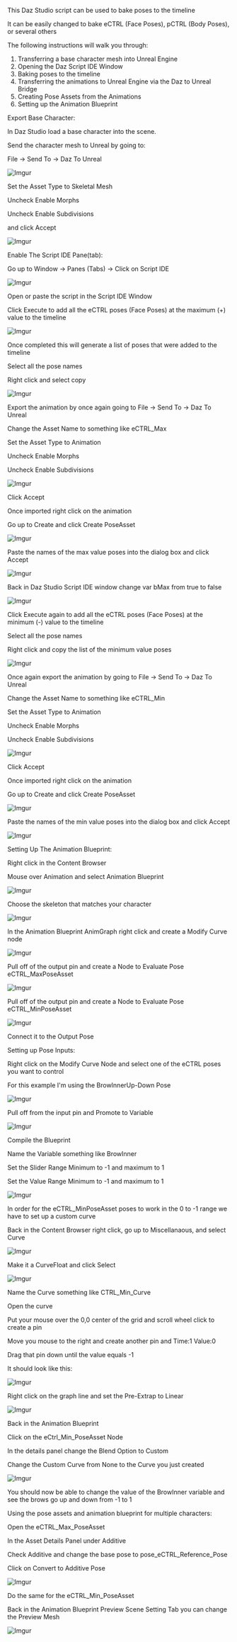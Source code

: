This Daz Studio script can be used to bake poses to the timeline

It can be easily changed to bake eCTRL (Face Poses), pCTRL (Body Poses), or several others

The following instructions will walk you through:

1. Transferring a base character mesh into Unreal Engine
2. Opening the Daz Script IDE Window
3. Baking poses to the timeline
4. Transferring the animations to Unreal Engine via the Daz to Unreal Bridge
5. Creating Pose Assets from the Animations
6. Setting up the Animation Blueprint

Export Base Character:

In Daz Studio load a base character into the scene.

Send the character mesh to Unreal by going to:

File -> Send To -> Daz To Unreal

![Imgur](https://i.imgur.com/CbymIUP.png)

Set the Asset Type to Skeletal Mesh

Uncheck Enable Morphs

Uncheck Enable Subdivisions

and click Accept

![Imgur](https://i.imgur.com/gOJ61MM.png)

Enable The Script IDE Pane(tab):

Go up to Window -> Panes (Tabs) -> Click on Script IDE

![Imgur](https://i.imgur.com/snKZJVi.png)

Open or paste the script in the Script IDE Window

Click Execute to add all the eCTRL poses (Face Poses) at the maximum (+) value to the timeline

![Imgur](https://i.imgur.com/sx2xeQl.png)

Once completed this will generate a list of poses that were added to the timeline

Select all the pose names

Right click and select copy

![Imgur](https://i.imgur.com/812t5Cm.png)

Export the animation by once again going to File -> Send To -> Daz To Unreal

Change the Asset Name to something like eCTRL_Max

Set the Asset Type to Animation

Uncheck Enable Morphs

Uncheck Enable Subdivisions

![Imgur](https://i.imgur.com/7cMV7Ev.png)

Click Accept

Once imported right click on the animation

Go up to Create and click Create PoseAsset

![Imgur](https://i.imgur.com/Ad09wKK.png)

Paste the names of the max value poses into the dialog box and click Accept

![Imgur](https://i.imgur.com/IgT8xwH.png)

Back in Daz Studio Script IDE window change var bMax from true to false

![Imgur](https://i.imgur.com/f3WnOU6.png)

Click Execute again to add all the eCTRL poses (Face Poses) at the minimum (-) value to the timeline

Select all the pose names

Right click and copy the list of the minimum value poses

![Imgur](https://i.imgur.com/BzGj8Qn.png)

Once again export the animation by going to File -> Send To -> Daz To Unreal

Change the Asset Name to something like eCTRL_Min

Set the Asset Type to Animation

Uncheck Enable Morphs

Uncheck Enable Subdivisions

![Imgur](https://i.imgur.com/iLOZwPC.png)

Click Accept

Once imported right click on the animation

Go up to Create and click Create PoseAsset

![Imgur](https://i.imgur.com/s9byKdt.png)

Paste the names of the min value poses into the dialog box and click Accept

![Imgur](https://i.imgur.com/YE0moyf.png)

Setting Up The Animation Blueprint:

Right click in the Content Browser

Mouse over Animation and select Animation Blueprint

![Imgur](https://i.imgur.com/k1Mtn55.png)

Choose the skeleton that matches your character

![Imgur](https://i.imgur.com/Mr859GJ.png)

In the Animation Blueprint AnimGraph right click and create a Modify Curve node

![Imgur](https://i.imgur.com/D2DABFx.png)

Pull off of the output pin and create a Node to Evaluate Pose eCTRL_MaxPoseAsset

![Imgur](https://i.imgur.com/88KGCXl.png)

Pull off of the output pin and create a Node to Evaluate Pose eCTRL_MinPoseAsset

![Imgur](https://i.imgur.com/fmLVTOp.png)

Connect it to the Output Pose

Setting up Pose Inputs:

Right click on the Modify Curve Node and select one of the eCTRL poses you want to control

For this example I'm using the BrowInnerUp-Down Pose

![Imgur](https://i.imgur.com/M4pCp8o.png)

Pull off from the input pin and Promote to Variable

![Imgur](https://i.imgur.com/ejVK3qI.png)

Compile the Blueprint

Name the Variable something like BrowInner

Set the Slider Range Minimum to -1 and maximum to 1

Set the Value Range Minimum to -1 and maximum to 1

![Imgur](https://i.imgur.com/kZHUXEt.png)

In order for the eCTRL_MinPoseAsset poses to work in the 0 to -1 range we have to set up a custom curve

Back in the Content Browser right click, go up to Miscellanaous, and select Curve

![Imgur](https://i.imgur.com/zpP5vOt.png)

Make it a CurveFloat and click Select

![Imgur](https://i.imgur.com/BGRejS5.png)

Name the Curve something like CTRL_Min_Curve

Open the curve

Put your mouse over the 0,0 center of the grid and scroll wheel click to create a pin

Move you mouse to the right and create another pin and Time:1 Value:0

Drag that pin down until the value equals -1

It should look like this:

![Imgur](https://i.imgur.com/ON9NNAs.png)

Right click on the graph line and set the Pre-Extrap to Linear

![Imgur](https://i.imgur.com/2Uc6nvY.png)

Back in the Animation Blueprint

Click on the eCtrl_Min_PoseAsset Node

In the details panel change the Blend Option to Custom

Change the Custom Curve from None to the Curve you just created

![Imgur](https://i.imgur.com/IXpg6FM.png)

You should now be able to change the value of the BrowInner variable and see the brows go up and down from -1 to 1

Using the pose assets and animation blueprint for multiple characters:

Open the eCTRL_Max_PoseAsset

In the Asset Details Panel under Additive

Check Additive and change the base pose to pose_eCTRL_Reference_Pose

Click on Convert to Additive Pose

![Imgur](https://i.imgur.com/BCdMz3g.png)

Do the same for the eCTRL_Min_PoseAsset

Back in the Animation Blueprint Preview Scene Setting Tab you can change the Preview Mesh

![Imgur](https://i.imgur.com/lP7I6sh.png)
